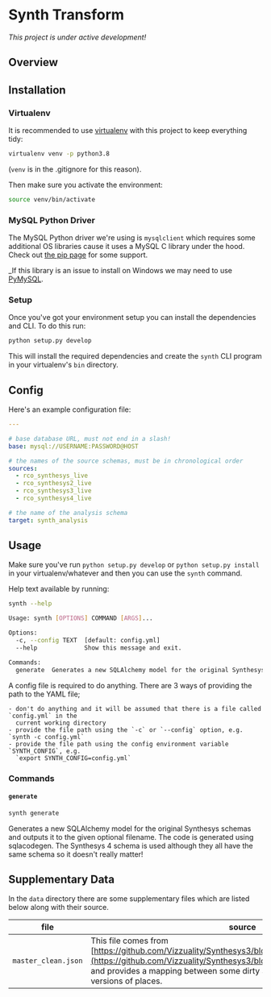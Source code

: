 # Synth Transform

_This project is under active development!_


## Overview


## Installation

### Virtualenv
It is recommended to use [virtualenv]() with this project to keep everything tidy:

```bash
virtualenv venv -p python3.8
```
(`venv` is in the .gitignore for this reason).

Then make sure you activate the environment:

```bash
source venv/bin/activate
```


### MySQL Python Driver
The MySQL Python driver we're using is `mysqlclient` which requires some additional OS libraries
cause it uses a MySQL C library under the hood.
Check out [the pip page](https://pypi.org/project/mysqlclient/) for some support.

_If this library is an issue to install on Windows we may need to use
[PyMySQL](https://pypi.org/project/PyMySQL/).


### Setup
Once you've got your environment setup you can install the dependencies and CLI.
To do this run:

```bash
python setup.py develop
```

This will install the required dependencies and create the `synth` CLI program in your virtualenv's
`bin` directory.


## Config

Here's an example configuration file:

```yaml
---

# base database URL, must not end in a slash!
base: mysql://USERNAME:PASSWORD@HOST

# the names of the source schemas, must be in chronological order
sources:
  - rco_synthesys_live
  - rco_synthesys2_live
  - rco_synthesys3_live
  - rco_synthesys4_live

# the name of the analysis schema
target: synth_analysis
```

## Usage

Make sure you've run `python setup.py develop` or `python setup.py install` in your
virtualenv/whatever and then you can use the `synth` command.

Help text available by running:

```bash
synth --help

Usage: synth [OPTIONS] COMMAND [ARGS]...

Options:
  -c, --config TEXT  [default: config.yml]
  --help             Show this message and exit.

Commands:
  generate  Generates a new SQLAlchemy model for the original Synthesys...
```

A config file is required to do anything.
There are 3 ways of providing the path to the YAML file;

    - don't do anything and it will be assumed that there is a file called `config.yml` in the
      current working directory
    - provide the file path using the `-c` or `--config` option, e.g. `synth -c config.yml`
    - provide the file path using the config environment variable `SYNTH_CONFIG`, e.g.
      `export SYNTH_CONFIG=config.yml`

### Commands
#### `generate`
```bash
synth generate
```

Generates a new SQLAlchemy model for the original Synthesys schemas and outputs it to the given
optional filename.
The code is generated using sqlacodegen.
The Synthesys 4 schema is used although they all have the same schema so it doesn't really matter!


## Supplementary Data
In the `data` directory there are some supplementary files which are listed below along with their
source.

| file | source |
| ---- | ------ |
| `master_clean.json` | This file comes from [https://github.com/Vizzuality/Synthesys3/blob/master/Data/master_clean.json](https://github.com/Vizzuality/Synthesys3/blob/master/Data/master_clean.json) and provides a mapping between some dirty Synthesys place data and clean versions of places. |
